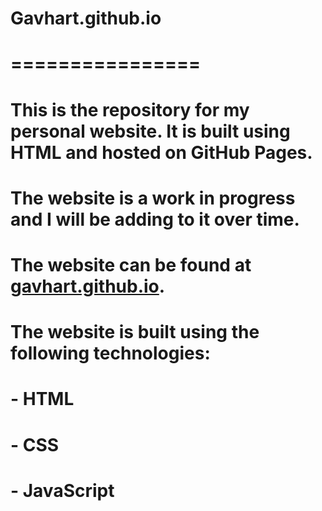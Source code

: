 # Gavhart.github.io
# ================
#
# This is the repository for my personal website. It is built using HTML and hosted on GitHub Pages.
#
# The website is a work in progress and I will be adding to it over time.
#
# The website can be found at [gavhart.github.io](https://gavhart.github.io).
#
# The website is built using the following technologies:
# - HTML
# - CSS
# - JavaScript

